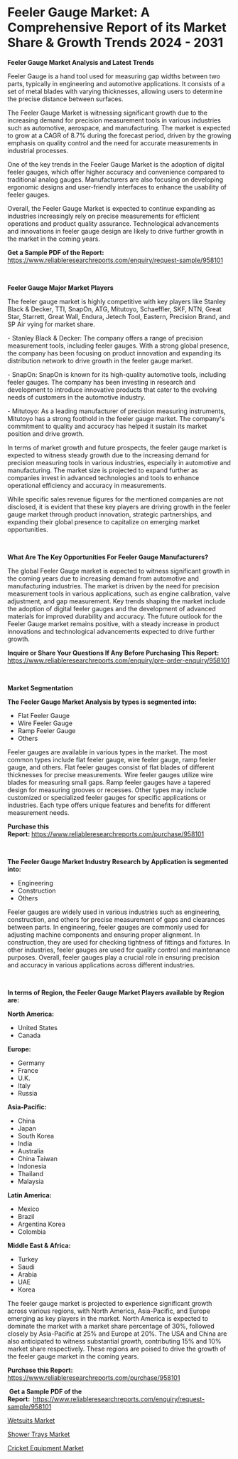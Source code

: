 <p><h1>Feeler Gauge Market: A Comprehensive Report of its Market Share & Growth Trends 2024 - 2031</h1></p><p><strong>Feeler Gauge Market Analysis and Latest Trends</strong></p>
<p><p>Feeler Gauge is a hand tool used for measuring gap widths between two parts, typically in engineering and automotive applications. It consists of a set of metal blades with varying thicknesses, allowing users to determine the precise distance between surfaces.</p><p>The Feeler Gauge Market is witnessing significant growth due to the increasing demand for precision measurement tools in various industries such as automotive, aerospace, and manufacturing. The market is expected to grow at a CAGR of 8.7% during the forecast period, driven by the growing emphasis on quality control and the need for accurate measurements in industrial processes.</p><p>One of the key trends in the Feeler Gauge Market is the adoption of digital feeler gauges, which offer higher accuracy and convenience compared to traditional analog gauges. Manufacturers are also focusing on developing ergonomic designs and user-friendly interfaces to enhance the usability of feeler gauges.</p><p>Overall, the Feeler Gauge Market is expected to continue expanding as industries increasingly rely on precise measurements for efficient operations and product quality assurance. Technological advancements and innovations in feeler gauge design are likely to drive further growth in the market in the coming years.</p></p>
<p><strong>Get a Sample PDF of the Report:&nbsp;</strong> <a href="https://www.reliableresearchreports.com/enquiry/request-sample/958101">https://www.reliableresearchreports.com/enquiry/request-sample/958101</a></p>
<p>&nbsp;</p>
<p><strong>Feeler Gauge Major Market Players</strong></p>
<p><p>The feeler gauge market is highly competitive with key players like Stanley Black & Decker, TTI, SnapOn, ATG, Mitutoyo, Schaeffler, SKF, NTN, Great Star, Starrett, Great Wall, Endura, Jetech Tool, Eastern, Precision Brand, and SP Air vying for market share. </p><p>- Stanley Black & Decker: The company offers a range of precision measurement tools, including feeler gauges. With a strong global presence, the company has been focusing on product innovation and expanding its distribution network to drive growth in the feeler gauge market.</p><p>- SnapOn: SnapOn is known for its high-quality automotive tools, including feeler gauges. The company has been investing in research and development to introduce innovative products that cater to the evolving needs of customers in the automotive industry.</p><p>- Mitutoyo: As a leading manufacturer of precision measuring instruments, Mitutoyo has a strong foothold in the feeler gauge market. The company's commitment to quality and accuracy has helped it sustain its market position and drive growth.</p><p>In terms of market growth and future prospects, the feeler gauge market is expected to witness steady growth due to the increasing demand for precision measuring tools in various industries, especially in automotive and manufacturing. The market size is projected to expand further as companies invest in advanced technologies and tools to enhance operational efficiency and accuracy in measurements.</p><p>While specific sales revenue figures for the mentioned companies are not disclosed, it is evident that these key players are driving growth in the feeler gauge market through product innovation, strategic partnerships, and expanding their global presence to capitalize on emerging market opportunities.</p></p>
<p>&nbsp;</p>
<p><strong>What Are The Key Opportunities For Feeler Gauge Manufacturers?</strong></p>
<p><p>The global Feeler Gauge market is expected to witness significant growth in the coming years due to increasing demand from automotive and manufacturing industries. The market is driven by the need for precision measurement tools in various applications, such as engine calibration, valve adjustment, and gap measurement. Key trends shaping the market include the adoption of digital feeler gauges and the development of advanced materials for improved durability and accuracy. The future outlook for the Feeler Gauge market remains positive, with a steady increase in product innovations and technological advancements expected to drive further growth.</p></p>
<p><strong>Inquire or Share Your Questions If Any Before Purchasing This Report:</strong> <a href="https://www.reliableresearchreports.com/enquiry/pre-order-enquiry/958101">https://www.reliableresearchreports.com/enquiry/pre-order-enquiry/958101</a></p>
<p>&nbsp;</p>
<p><strong>Market Segmentation</strong></p>
<p><strong>The Feeler Gauge Market Analysis by types is segmented into:</strong></p>
<p><ul><li>Flat Feeler Gauge</li><li>Wire Feeler Gauge</li><li>Ramp Feeler Gauge</li><li>Others</li></ul></p>
<p><p>Feeler gauges are available in various types in the market. The most common types include flat feeler gauge, wire feeler gauge, ramp feeler gauge, and others. Flat feeler gauges consist of flat blades of different thicknesses for precise measurements. Wire feeler gauges utilize wire blades for measuring small gaps. Ramp feeler gauges have a tapered design for measuring grooves or recesses. Other types may include customized or specialized feeler gauges for specific applications or industries. Each type offers unique features and benefits for different measurement needs.</p></p>
<p><strong>Purchase this Report:&nbsp;</strong><a href="https://www.reliableresearchreports.com/purchase/958101">https://www.reliableresearchreports.com/purchase/958101</a></p>
<p>&nbsp;</p>
<p><strong>The Feeler Gauge Market Industry Research by Application is segmented into:</strong></p>
<p><ul><li>Engineering</li><li>Construction</li><li>Others</li></ul></p>
<p><p>Feeler gauges are widely used in various industries such as engineering, construction, and others for precise measurement of gaps and clearances between parts. In engineering, feeler gauges are commonly used for adjusting machine components and ensuring proper alignment. In construction, they are used for checking tightness of fittings and fixtures. In other industries, feeler gauges are used for quality control and maintenance purposes. Overall, feeler gauges play a crucial role in ensuring precision and accuracy in various applications across different industries.</p></p>
<p>&nbsp;</p>
<p><strong>In terms of Region, the Feeler Gauge Market Players available by Region are:</strong></p>
<p>
    <p> <strong> North America: </strong>
        <ul>
            <li>United States</li>
            <li>Canada</li>
        </ul>
        </p> 
    <p> <strong> Europe: </strong>
        <ul>
            <li>Germany</li>
            <li>France</li>
            <li>U.K.</li>
            <li>Italy</li>
            <li>Russia</li>
        </ul>
        </p> 
    <p> <strong> Asia-Pacific: </strong>
        <ul>
            <li>China</li>
            <li>Japan</li>
            <li>South Korea</li>
            <li>India</li>
            <li>Australia</li>
            <li>China Taiwan</li>
            <li>Indonesia</li>
            <li>Thailand</li>
            <li>Malaysia</li>
        </ul>
        </p> 
    <p> <strong> Latin America: </strong>
        <ul>
            <li>Mexico</li>
            <li>Brazil</li>
            <li>Argentina Korea</li>
            <li>Colombia</li>
        </ul>
        </p> 
    <p> <strong> Middle East & Africa: </strong>
        <ul>
            <li>Turkey</li>
            <li>Saudi</li>
            <li>Arabia</li>
            <li>UAE</li>
            <li>Korea</li>
        </ul>
    </p>
    </p>
<p><p>The feeler gauge market is projected to experience significant growth across various regions, with North America, Asia-Pacific, and Europe emerging as key players in the market. North America is expected to dominate the market with a market share percentage of 30%, followed closely by Asia-Pacific at 25% and Europe at 20%. The USA and China are also anticipated to witness substantial growth, contributing 15% and 10% market share respectively. These regions are poised to drive the growth of the feeler gauge market in the coming years.</p></p>
<p><strong>Purchase this Report: </strong><a href="https://www.reliableresearchreports.com/purchase/958101">https://www.reliableresearchreports.com/purchase/958101</a></p>
<p>&nbsp;<strong>Get a Sample PDF of the Report:&nbsp;&nbsp;</strong><a href="https://www.reliableresearchreports.com/enquiry/request-sample/958101">https://www.reliableresearchreports.com/enquiry/request-sample/958101</a></p>
<p><strong></strong></p>
<p><p><a href="https://github.com/juniordelafrance/Market-Research-Report-List-2/blob/main/wetsuits-market.md">Wetsuits Market</a></p><p><a href="https://github.com/jaidynmorantestelletmjzya/Market-Research-Report-List-1/blob/main/shower-trays-market.md">Shower Trays Market</a></p><p><a href="https://github.com/ruddyyedelwadw/Market-Research-Report-List-1/blob/main/cricket-equipment-market.md">Cricket Equipment Market</a></p></p>